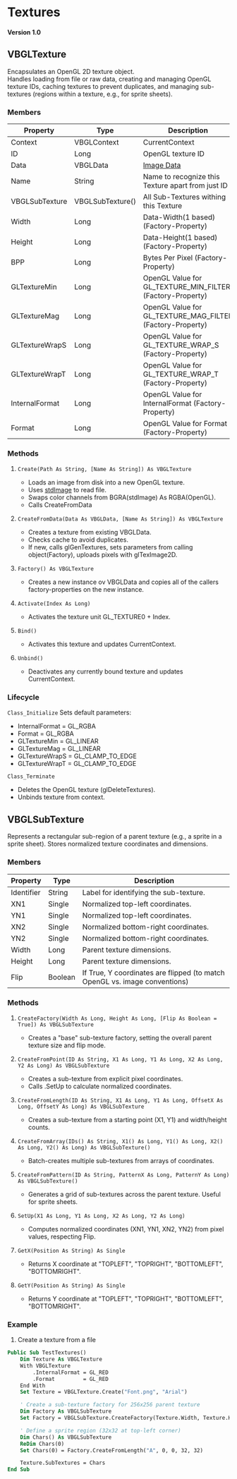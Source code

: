 # Textures
#### Version 1.0

## VBGLTexture
Encapsulates an OpenGL 2D texture object.  
Handles loading from file or raw data, creating and managing OpenGL texture IDs, caching textures to prevent duplicates, and managing sub-textures (regions within a texture, e.g., for sprite sheets).

### Members

| Property        | Type             | Description |
| --------        | -------          | -------     |
| Context         | VBGLContext      | CurrentContext
| ID              | Long             | OpenGL texture ID
| Data            | VBGLData         | [Image Data](Data.md)
| Name            | String           | Name to recognize this Texture apart from just ID
| VBGLSubTexture  | VBGLSubTexture() | All Sub-Textures withing this Texture
| Width           | Long             | Data-Width(1 based)  (Factory-Property)
| Height          | Long             | Data-Height(1 based)  (Factory-Property)
| BPP             | Long             | Bytes Per Pixel  (Factory-Property)
| GLTextureMin    | Long             | OpenGL Value for GL_TEXTURE_MIN_FILTER  (Factory-Property)
| GLTextureMag    | Long             | OpenGL Value for GL_TEXTURE_MAG_FILTER  (Factory-Property)
| GLTextureWrapS  | Long             | OpenGL Value for GL_TEXTURE_WRAP_S  (Factory-Property)
| GLTextureWrapT  | Long             | OpenGL Value for GL_TEXTURE_WRAP_T  (Factory-Property)
| InternalFormat  | Long             | OpenGL Value for InternalFormat  (Factory-Property)
| Format          | Long             | OpenGL Value for Format  (Factory-Property)

### Methods

1. `Create(Path As String, [Name As String]) As VBGLTexture`
    * Loads an image from disk into a new OpenGL texture.
    * Uses [stdImage](https://github.com/sancarn/stdVBA/blob/master/src/stdImage.cls) to read file.
    * Swaps color channels from BGRA(stdImage) As RGBA(OpenGL).
    * Calls CreateFromData

2. `CreateFromData(Data As VBGLData, [Name As String]) As VBGLTexture`
    * Creates a texture from existing VBGLData.
    * Checks cache to avoid duplicates.
    * If new, calls glGenTextures, sets parameters from calling object(Factory), uploads pixels with glTexImage2D.

3. `Factory() As VBGLTexture`
    * Creates a new instance ov VBGLData and copies all of the callers factory-properties on the new instance.

4. `Activate(Index As Long)`
    * Activates the texture unit GL_TEXTURE0 + Index.

5. `Bind()`
    * Activates this texture and updates CurrentContext.

6. `Unbind()`
    * Deactivates any currently bound texture and updates CurrentContext.

### Lifecycle

`Class_Initialize`
Sets default parameters:
* InternalFormat = GL_RGBA
* Format         = GL_RGBA
* GLTextureMin   = GL_LINEAR
* GLTextureMag   = GL_LINEAR
* GLTextureWrapS = GL_CLAMP_TO_EDGE
* GLTextureWrapT = GL_CLAMP_TO_EDGE

`Class_Terminate`
* Deletes the OpenGL texture (glDeleteTextures).
* Unbinds texture from context.

## VBGLSubTexture
Represents a rectangular sub-region of a parent texture (e.g., a sprite in a sprite sheet).
Stores normalized texture coordinates and dimensions.

### Members

| Property        | Type             | Description |
| --------        | -------          | -------     |
| Identifier      | String           | Label for identifying the sub-texture.
| XN1             | Single           | Normalized top-left coordinates.
| YN1             | Single           | Normalized top-left coordinates.
| XN2             | Single           | Normalized bottom-right coordinates.
| YN2             | Single           | Normalized bottom-right coordinates.
| Width           | Long             | Parent texture dimensions.
| Height          | Long             | Parent texture dimensions.
| Flip            | Boolean          | If True, Y coordinates are flipped (to match OpenGL vs. image conventions)

### Methods

1. `CreateFactory(Width As Long, Height As Long, [Flip As Boolean = True]) As VBGLSubTexture`
    * Creates a "base" sub-texture factory, setting the overall parent texture size and flip mode.

2. `CreateFromPoint(ID As String, X1 As Long, Y1 As Long, X2 As Long, Y2 As Long) As VBGLSubTexture`
    * Creates a sub-texture from explicit pixel coordinates.
    * Calls .SetUp to calculate normalized coordinates.

3. `CreateFromLength(ID As String, X1 As Long, Y1 As Long, OffsetX As Long, OffsetY As Long) As VBGLSubTexture`
    * Creates a sub-texture from a starting point (X1, Y1) and width/height counts.

4. `CreateFromArray(IDs() As String, X1() As Long, Y1() As Long, X2() As Long, Y2() As Long) As VBGLSubTexture()`
    * Batch-creates multiple sub-textures from arrays of coordinates.

5. `CreateFromPattern(ID As String, PatternX As Long, PatternY As Long) As VBGLSubTexture()`
    * Generates a grid of sub-textures across the parent texture. Useful for sprite sheets.

6. `SetUp(X1 As Long, Y1 As Long, X2 As Long, Y2 As Long)`
    * Computes normalized coordinates (XN1, YN1, XN2, YN2) from pixel values, respecting Flip.

7. `GetX(Position As String) As Single`
    * Returns X coordinate at "TOPLEFT", "TOPRIGHT", "BOTTOMLEFT", "BOTTOMRIGHT".

8. `GetY(Position As String) As Single`
    * Returns Y coordinate at "TOPLEFT", "TOPRIGHT", "BOTTOMLEFT", "BOTTOMRIGHT".

### Example
1. Create a texture from a file
```vb
Public Sub TestTextures()
    Dim Texture As VBGLTexture
    With VBGLTexture
        .InternalFormat = GL_RED
        .Format         = GL_RED
    End With
    Set Texture = VBGLTexture.Create("Font.png", "Arial")

    ' Create a sub-texture factory for 256x256 parent texture
    Dim Factory As VBGLSubTexture
    Set Factory = VBGLSubTexture.CreateFactory(Texture.Width, Texture.Height, False)

    ' Define a sprite region (32x32 at top-left corner)
    Dim Chars() As VBGLSubTexture
    ReDim Chars(0)
    Set Chars(0) = Factory.CreateFromLength("A", 0, 0, 32, 32)

    Texture.SubTextures = Chars
End Sub
```
